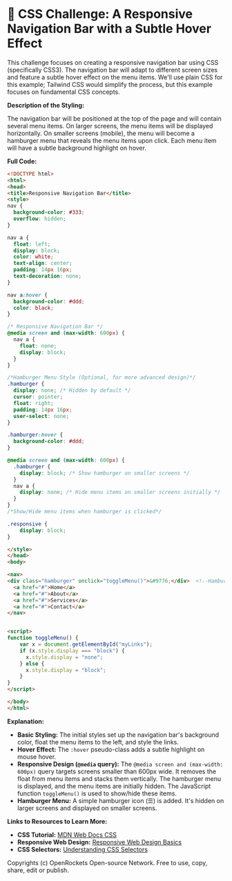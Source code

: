 # 🐞 CSS Challenge:  A Responsive Navigation Bar with a Subtle Hover Effect


This challenge focuses on creating a responsive navigation bar using CSS (specifically CSS3).  The navigation bar will adapt to different screen sizes and feature a subtle hover effect on the menu items.  We'll use plain CSS for this example; Tailwind CSS would simplify the process, but this example focuses on fundamental CSS concepts.

**Description of the Styling:**

The navigation bar will be positioned at the top of the page and will contain several menu items. On larger screens, the menu items will be displayed horizontally.  On smaller screens (mobile), the menu will become a hamburger menu that reveals the menu items upon click.  Each menu item will have a subtle background highlight on hover.

**Full Code:**

```html
<!DOCTYPE html>
<html>
<head>
<title>Responsive Navigation Bar</title>
<style>
nav {
  background-color: #333;
  overflow: hidden;
}

nav a {
  float: left;
  display: block;
  color: white;
  text-align: center;
  padding: 14px 16px;
  text-decoration: none;
}

nav a:hover {
  background-color: #ddd;
  color: black;
}

/* Responsive Navigation Bar */
@media screen and (max-width: 600px) {
  nav a {
    float: none;
    display: block;
  }
}

/*Hamburger Menu Style (Optional, for more advanced design)*/
.hamburger {
  display: none; /* Hidden by default */
  cursor: pointer;
  float: right;
  padding: 14px 16px;
  user-select: none;
}

.hamburger:hover {
  background-color: #ddd;
}

@media screen and (max-width: 600px) {
  .hamburger {
    display: block; /* Show hamburger on smaller screens */
  }
  nav a {
    display: none; /* Hide menu items on smaller screens initially */
  }
}
/*Show/Hide menu items when hamburger is clicked*/

.responsive {
    display: block;
}

</style>
</head>
<body>

<nav>
<div class="hamburger" onclick="toggleMenu()">&#9776;</div>  <!--Hamburger Icon-->
  <a href="#">Home</a>
  <a href="#">About</a>
  <a href="#">Services</a>
  <a href="#">Contact</a>
</nav>


<script>
function toggleMenu() {
    var x = document.getElementById("myLinks");
    if (x.style.display === "block") {
      x.style.display = "none";
    } else {
      x.style.display = "block";
    }
}
</script>

</body>
</html>
```

**Explanation:**

* **Basic Styling:** The initial styles set up the navigation bar's background color,  float the menu items to the left, and style the links.
* **Hover Effect:** The `:hover` pseudo-class adds a subtle highlight on mouse hover.
* **Responsive Design (`@media` query):**  The `@media screen and (max-width: 600px)`  query targets screens smaller than 600px wide. It removes the float from menu items and stacks them vertically.  The  hamburger menu is displayed, and the menu items are initially hidden. The JavaScript function `toggleMenu()` is used to show/hide these items.
* **Hamburger Menu:** A simple hamburger icon (&#9776;) is added.  It's hidden on larger screens and displayed on smaller screens.


**Links to Resources to Learn More:**

* **CSS Tutorial:** [MDN Web Docs CSS](https://developer.mozilla.org/en-US/docs/Web/CSS)
* **Responsive Web Design:** [Responsive Web Design Basics](https://developer.mozilla.org/en-US/docs/Learn/CSS/CSS_layout/Responsive_Design)
* **CSS Selectors:** [Understanding CSS Selectors](https://developer.mozilla.org/en-US/docs/Web/CSS/CSS_Selectors)


Copyrights (c) OpenRockets Open-source Network. Free to use, copy, share, edit or publish.

